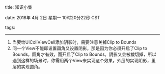 title: 知识小集

date: 2018年 4月 2日 星期一 10时20分22秒 CST

tags: 

---

1. 当要给UICollViewCell添加阴影时，需要注意关掉Clip to Bounds
2. 同一个View不能即设置圆角又设置阴影，那是因为你必须开启了Clip to Bounds，圆角才有效，而开启了Clip to Bounds，阴影又会被裁切掉，所以遇到这样的场景时，你需用两个View来实现这个效果，外层的实现阴影，里层的实现圆角。



